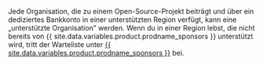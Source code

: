 Jede Organisation, die zu einem Open-Source-Projekt beiträgt und über ein dediziertes Bankkonto in einer unterstützten Region verfügt, kann eine „unterstützte Organisation" werden. Wenn du in einer Region lebst, die nicht bereits von {{ site.data.variables.product.prodname_sponsors }} unterstützt wird, tritt der Warteliste unter [{{ site.data.variables.product.prodname_sponsors }}](https://github.com/sponsors) bei.
